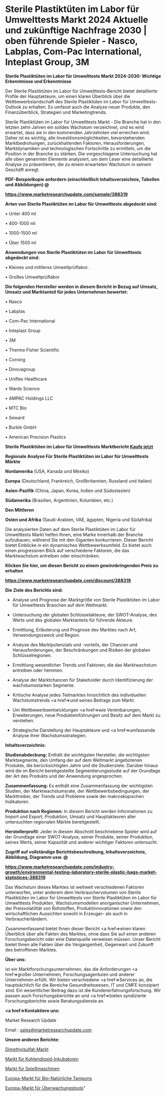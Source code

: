 # Sterile Plastiktüten im Labor für Umwelttests Markt 2024 Aktuelle und zukünftige Nachfrage 2030 | oben führende Spieler - Nasco, Labplas, Com-Pac International, Inteplast Group, 3M

<strong>Sterile Plastiktüten im Labor für Umwelttests Markt 2024-2030: Wichtige Erkenntnisse und Erkenntnisse</strong>

Der Sterile Plastiktüten im Labor für Umwelttests-Bericht bietet detaillierte Profile der Hauptakteure, um einen klaren Überblick über die Wettbewerbslandschaft des Sterile Plastiktüten im Labor für Umwelttests-Outlook zu erhalten. Es umfasst auch die Analyse neuer Produkte, den Finanzüberblick, Strategien und Marketingtrends.

Sterile Plastiktüten im Labor für Umwelttests Markt - Die Branche hat in den letzten zehn Jahren ein solides Wachstum verzeichnet, und es wird erwartet, dass sie in den kommenden Jahrzehnten viel erreichen wird. Daher ist es wichtig, alle Investitionsmöglichkeiten, bevorstehenden Marktbedrohungen, zurückhaltenden Faktoren, Herausforderungen, Marktdynamiken und technologischen Fortschritte zu ermitteln, um die Position in der Branche zu stärken. Die vorgeschlagene Untersuchung hat alle oben genannten Elemente analysiert, um dem Leser eine detaillierte Analyse zu präsentieren, die zu einem erwarteten Wachstum in seinem Geschäft anregt.



<strong><b>PDF-Beispielkopie anfordern (einschließlich Inhaltsverzeichnis, Tabellen und Abbildungen) @ </b></strong>

<strong><a href=https://www.marketresearchupdate.com/sample/388319>

<strong>https://www.marketresearchupdate.com/sample/388319</u></a></strong></strong>



<strong>Arten von Sterile Plastiktüten im Labor für Umwelttests abgedeckt sind:</strong>

• Unter 400 ml

• 400-1000 ml

• 1000-1500 ml

• Über 1500 ml



<strong>Anwendungen von Sterile Plastiktüten im Labor für Umwelttests abgedeckt sind:</strong>

• Kleines und mittleres Umweltprüflabor.

• Großes Umweltprüflabor



<strong>Die folgenden Hersteller werden in diesem Bericht in Bezug auf Umsatz, Umsatz und Marktanteil für jedes Unternehmen bewertet:</strong>

• Nasco

• Labplas

• Com-Pac International

• Inteplast Group

• 3M

• Thermo Fisher Scientific

• Corning

• Dinovagroup

• Uniflex Healthcare

• Wards Science

• AMPAC Holdings LLC

• MTC Bio

• Seward

• Burkle GmbH

• American Precision Plastics



<strong>Sterile Plastiktüten im Labor für Umwelttests Marktbericht <a href=https://www.marketresearchupdate.com/buynow/388319>Kaufe jetzt</a></strong>



<strong>Regionale Analyse Für Sterile Plastiktüten im Labor für Umwelttests Märkte</strong>



<strong>Nordamerika</strong> (USA, Kanada und Mexiko)



<strong>Europa</strong> (Deutschland, Frankreich, Großbritannien, Russland und Italien)



<strong>Asien-Pazifik</strong> (China, Japan, Korea, Indien und Südostasien)



<strong>Südamerika</strong> (Brasilien, Argentinien, Kolumbien, etc.)



<strong>Den Mittleren</strong> 

<strong>Osten und Afrika</strong> (Saudi-Arabien, VAE, ägypten, Nigeria und Südafrika)

Die analysierten Daten auf dem Sterile Plastiktüten im Labor für Umwelttests Markt helfen Ihnen, eine Marke innerhalb der Branche aufzubauen, während Sie mit den Giganten konkurrieren. Dieser Bericht bietet Einblicke in ein dynamisches Wettbewerbsumfeld. Es bietet auch einen progressiven Blick auf verschiedene Faktoren, die das Marktwachstum antreiben oder einschränken.



<strong>Klicken Sie hier, um diesen Bericht zu einem gewinnbringenden Preis zu erhalten
</strong>

<strong><a href=https://www.marketresearchupdate.com/discount/388319>https://www.marketresearchupdate.com/discount/388319</b></u></strong></a>



<strong>Die Ziele des Berichts sind:</strong>

- Analyse und Prognose der Marktgröße von Sterile Plastiktüten im Labor für Umwelttests Branchen auf dem Weltmarkt.

- Untersuchung der globalen Schlüsselakteure, der SWOT-Analyse, des Werts und des globalen Marktanteils für führende Akteure.

- Ermittlung, Erläuterung und Prognose des Marktes nach Art, Verwendungszweck und Region.

- Analyse des Marktpotenzials und -vorteils, der Chancen und Herausforderungen, der Beschränkungen und Risiken der globalen Schlüsselregionen.

- Ermittlung wesentlicher Trends und Faktoren, die das Marktwachstum antreiben oder hemmen.

- Analyse der Marktchancen für Stakeholder durch Identifizierung der wachstumsstarken Segmente.

- Kritische Analyse jedes Teilmarktes hinsichtlich des individuellen Wachstumstrends <a href=>und</a> seines Beitrags zum Markt.

- Um Wettbewerbsentwicklungen <a href=>wie</a> Vereinbarungen, Erweiterungen, neue Produkteinführungen und Besitz auf dem Markt zu verstehen.

- Strategische Darstellung der Hauptakteure und <a href=>umfas</a>sende Analyse ihrer Wachstumsstrategien.



<strong>Inhaltsverzeichnis:</strong>



<strong>Studienabdeckung:</strong> Enthält die wichtigsten Hersteller, die wichtigsten Marktsegmente, den Umfang der auf dem Weltmarkt angebotenen Produkte, die berücksichtigten Jahre und die Studienziele. Darüber hinaus wird die im Bericht bereitgestellte Segmentierungsstudie auf der Grundlage der Art des Produkts und der Anwendung angesprochen.



<strong>Zusammenfassung:</strong> Es enthält eine Zusammenfassung der wichtigsten Studien, der Marktwachstumsrate, der Wettbewerbsbedingungen, der Markttreiber, der Trends und Probleme sowie der makroskopischen Indikatoren.



<strong>Produktion nach Regionen:</strong> In diesem Bericht werden Informationen zu Import und Export, Produktion, Umsatz und Hauptakteuren aller untersuchten regionalen Märkte bereitgestellt.



<strong>Herstellerprofil:</strong> Jeder in diesem Abschnitt beschriebene Spieler wird auf der Grundlage einer SWOT-Analyse, seiner Produkte, seiner Produktion, seines Werts, seiner Kapazität und anderer wichtiger Faktoren untersucht.



<strong><b>Zugriff auf vollständige Berichtsbeschreibung, Inhaltsverzeichnis, Abbildung, Diagramm usw. @ </b></strong>

<strong><a href=https://www.marketresearchupdate.com/industry-growth/environmental-testing-laboratory-sterile-plastic-bags-market-statistices-388319>https://www.marketresearchupdate.com/industry-growth/environmental-testing-laboratory-sterile-plastic-bags-market-statistices-388319</a></strong>

Das Wachstum dieses Marktes ist weltweit verschiedenen Faktoren unterworfen, unter anderem dem Verbrauchervolumen von Sterile Plastiktüten im Labor für Umwelttests von Sterile Plastiktüten im Labor für Umwelttests Produkten, Wachstumsmodellen anorganischer Unternehmen, der Preisvolatilität von Rohstoffen, Produktinnovationen sowie den wirtschaftlichen Aussichten sowohl in Erzeuger- als auch in Verbraucherländern.

Zusammenfassend bietet Ihnen dieser Bericht <a href=>einen</a> klaren Überblick über alle Fakten des Marktes, ohne dass Sie auf einen anderen Forschungsbericht oder eine Datenquelle verweisen müssen. Unser Bericht bietet Ihnen alle Fakten über die Vergangenheit, Gegenwart und Zukunft des betroffenen Marktes.



<strong>Über uns:</strong>

 ist ein Marktforschungsunternehmen, das die Anforderungen <a href=>großer</a> Unternehmen, Forschungsagenturen und anderer Unternehmen erfüllt. Wir bieten verschiedene <a href=>Services</a> an, die hauptsächlich für die Bereiche Gesundheitswesen, IT und CMFE konzipiert sind. Ein wesentlicher Beitrag dazu ist die Kundenerfahrungsforschung. Wir passen auch Forschungsberichte an und <a href=>bieten</a> syndizierte Forschungsberichte sowie Beratungsdienste an.



<strong><a href=>Kontaktiere uns:</a></strong>

Market Research Update

Email : sales@marketresearchupdate.com



<strong>Unsere anderen Berichte:</strong>

<a href=https://www.linkedin.com/pulse/dimethyl-sulfate-market-future-scope-demands>Dimethylsulfat-Markt</a>

<a href=https://www.linkedin.com/pulse/carbon-dioxide-incubator-market-analysis-segment>Markt für Kohlendioxid-Inkubatoren</a>

<a href=https://www.linkedin.com/pulse/skewers-machine-market-research-report-reveals>Markt für Spießmaschinen</a>

<a href=https://www.linkedin.com/pulse/europe-organic-natural-tampons-market-2023-comprehensive>Europa-Markt für Bio-Natürliche Tampons</a>

<a href=https://www.linkedin.com/pulse/europe-monitoring-tools-market-analysis-2023-rfrjf/>Europa-Markt für Überwachungstools</a>"
